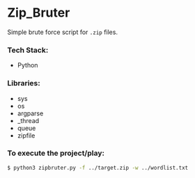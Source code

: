 # Zip_Bruter
Simple brute force script for `.zip` files.


### Tech Stack:
+ Python

### Libraries:
+ sys
+ os 
+ argparse
+ _thread
+ queue
+ zipfile


### To execute the project/play:
```bash
$ python3 zipbruter.py -f ../target.zip -w ../wordlist.txt
```
